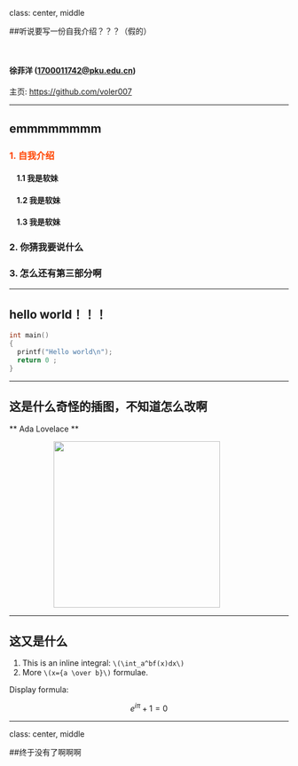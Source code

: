 class: center, middle

##听说要写一份自我介绍？？？（假的）

&nbsp;
&nbsp;

#### 徐菲洋 (1700011742@pku.edu.cn)  

主页: https://github.com/voler007

---

## emmmmmmmm

### <font color="orangered">1. 自我介绍</font>

#### &nbsp; &nbsp; 1.1 我是软妹
#### &nbsp; &nbsp; 1.2 我是软妹
#### &nbsp; &nbsp; 1.3 我是软妹

### 2. 你猜我要说什么

### 3. 怎么还有第三部分啊

---

## hello world！！！

```c
int main()
{
  printf("Hello world\n");
  return 0 ;
}
```

---

## 这是什么奇怪的插图，不知道怎么改啊

** Ada Lovelace **

<img src="https://upload.wikimedia.org/wikipedia/commons/9/95/Ada_Lovelace_color.svg" width=300 style="margin: 0px 80px">

---

## 这又是什么


1. This is an inline integral: `\(\int_a^bf(x)dx\)`
2. More `\(x={a \over b}\)` formulae.

Display formula:

$$e^{i\pi} + 1 = 0$$

---

class: center, middle

##终于没有了啊啊啊
